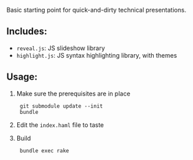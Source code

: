 Basic starting point for quick-and-dirty technical presentations.

## Includes:

  - `reveal.js`: JS slideshow library
  - `highlight.js`: JS syntax highlighting library, with themes

## Usage:

1. Make sure the prerequisites are in place

        git submodule update --init
        bundle

1. Edit the `index.haml` file to taste
1. Build

        bundle exec rake
